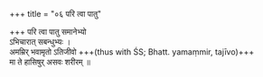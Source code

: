+++
title = "०६ परि त्वा पातु"

+++
परि त्वा पातु समानेभ्यो  
ऽभिचारात् सबन्धुभ्यः ।  
अमम्रिर् भवामृतो ऽतिजीवो +++(thus with ŚS; Bhatt. yamaṃmir, tajīvo)+++  
मा ते हासिषुर् असवः शरीरम् ॥